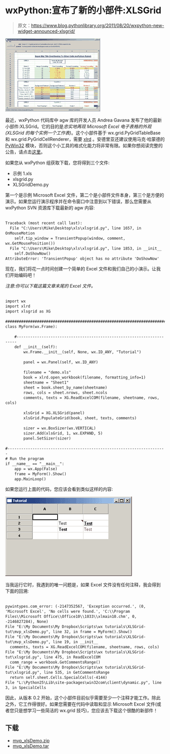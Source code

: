 # wxPython:宣布了新的小部件:XLSGrid

> 原文：<https://www.blog.pythonlibrary.org/2011/08/20/wxpython-new-widget-announced-xlsgrid/>

[![](img/135cd365bdd8bce7bc38d0bec6e88a17.png "mvp_agwXLSGridDemo")](https://www.blog.pythonlibrary.org/wp-content/uploads/2011/08/mvp_agwXLSGridDemo.png)

最近，wxPython 代码库中 agw 库的开发人员 Andrea Gavana 发布了他的最新小部件:XLSGrid。它的目的是*忠实地再现 Microsoft Excel 电子表格的外观(XLSGrid 的每个实例一个工作表)*。这个小部件基于 wx.grid.PyGridTableBase 和 wx.grid.PyGridCellRenderer，需要 [xlrd](http://pypi.python.org/pypi/xlrd) 。安德里亚还建议使用马克·哈蒙德的 [PyWin32](http://sourceforge.net/projects/pywin32/) 模块，否则这个小工具的格式化能力将非常有限。如果你想阅读完整的公告，请点击[这里](http://groups.google.com/group/wxpython-users/browse_thread/thread/471a46bd442a2aef#)。

如果您从 wxPython 组获取下载，您将得到三个文件:

*   示例 1.xls
*   xlsgrid.py
*   XLSGridDemo.py

第一个是示例 Microsoft Excel 文件，第二个是小部件文件本身，第三个是方便的演示。如果您运行演示程序并在命令窗口中注意到以下错误，那么您需要从 wxPython SVN 资源库下载最新的 agw 内容:

```

Traceback (most recent call last):
  File "C:\Users\Mike\Desktop\xls\xlsgrid.py", line 1657, in OnMouseMotion
    self.tip_window = TransientPopup(window, comment, wx.GetMousePosition())
  File "C:\Users\Mike\Desktop\xls\xlsgrid.py", line 1853, in __init__
    self.DoShowNow()
AttributeError: 'TransientPopup' object has no attribute 'DoShowNow'

```

现在，我们将花一点时间创建一个简单的 Excel 文件和我们自己的小演示。让我们开始编码吧！

*注意:你可以下载这篇文章末尾的 Excel 文件。*

```

import wx
import xlrd
import xlsgrid as XG

########################################################################
class MyForm(wx.Frame):

    #----------------------------------------------------------------------
    def __init__(self):
        wx.Frame.__init__(self, None, wx.ID_ANY, "Tutorial")

        panel = wx.Panel(self, wx.ID_ANY)

        filename = "demo.xls"
        book = xlrd.open_workbook(filename, formatting_info=1)
        sheetname = "Sheet1"
        sheet = book.sheet_by_name(sheetname)
        rows, cols = sheet.nrows, sheet.ncols
        comments, texts = XG.ReadExcelCOM(filename, sheetname, rows, cols)

        xlsGrid = XG.XLSGrid(panel)
        xlsGrid.PopulateGrid(book, sheet, texts, comments)

        sizer = wx.BoxSizer(wx.VERTICAL)
        sizer.Add(xlsGrid, 1, wx.EXPAND, 5)
        panel.SetSizer(sizer)

#----------------------------------------------------------------------
# Run the program
if __name__ == "__main__":
    app = wx.App(False)
    frame = MyForm().Show()
    app.MainLoop()

```

如果您运行上面的代码，您应该会看到类似这样的内容:

[![](img/94b1250de8f53de78be57f019476820d.png "mvp_xlsgridDemo")](https://www.blog.pythonlibrary.org/wp-content/uploads/2011/08/mvp_xlsgridDemo.png)

当我运行它时，我遇到的唯一问题是，如果 Excel 文件没有任何注释，我会得到下面的回溯:

```

pywintypes.com_error: (-2147352567, 'Exception occurred.', (0, 'Microsoft Excel', 'No cells were found.', 'C:\\Program Files\\Microsoft Office\\Office10\\1033\\xlmain10.chm', 0, -2146827284), None)
File "E:\My Documents\My Dropbox\Scripts\wx tutorials\XLSGrid-tut\mvp_xlsDemo.py", line 32, in frame = MyForm().Show()
File "E:\My Documents\My Dropbox\Scripts\wx tutorials\XLSGrid-tut\mvp_xlsDemo.py", line 19, in __init__
  comments, texts = XG.ReadExcelCOM(filename, sheetname, rows, cols)
File "E:\My Documents\My Dropbox\Scripts\wx tutorials\XLSGrid-tut\xlsgrid.py", line 475, in ReadExcelCOM
  comm_range = workbook.GetCommentsRange()
File "E:\My Documents\My Dropbox\Scripts\wx tutorials\XLSGrid-tut\xlsgrid.py", line 535, in GetCommentsRange
  return self.sheet.Cells.SpecialCells(-4144)
File "L:\Python25\Lib\site-packages\win32com\client\dynamic.py", line 3, in SpecialCells 
```

因此，从版本 0.2 开始，这个小部件目前似乎需要至少一个注释才能工作。除此之外，它工作得很好。如果您需要在代码中读取和显示 Microsoft Excel 文件(或者您只是想学习一些简洁的 wx.grid 技巧)，您应该去下载这个很酷的新部件！

## 下载

*   [mvp_xlsDemo.zip](https://www.blog.pythonlibrary.org/wp-content/uploads/2011/08/mvp_xlsDemo.zip)
*   [mvp_xlsDemo.tar](https://www.blog.pythonlibrary.org/wp-content/uploads/2011/08/mvp_xlsDemo.tar)